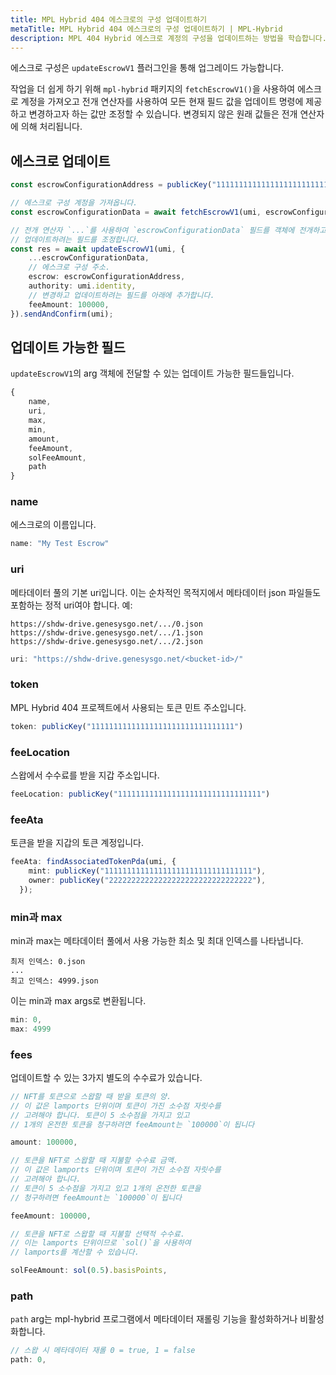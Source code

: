 ```yaml
---
title: MPL Hybrid 404 에스크로의 구성 업데이트하기
metaTitle: MPL Hybrid 404 에스크로의 구성 업데이트하기 | MPL-Hybrid
description: MPL 404 Hybrid 에스크로 계정의 구성을 업데이트하는 방법을 학습합니다.
---
```


에스크로 구성은 `updateEscrowV1` 플러그인을 통해 업그레이드 가능합니다.

작업을 더 쉽게 하기 위해 `mpl-hybrid` 패키지의 `fetchEscrowV1()`을 사용하여 에스크로 계정을 가져오고 전개 연산자를 사용하여 모든 현재 필드 값을 업데이트 명령에 제공하고 변경하고자 하는 값만 조정할 수 있습니다. 변경되지 않은 원래 값들은 전개 연산자에 의해 처리됩니다.

## 에스크로 업데이트

```ts
const escrowConfigurationAddress = publicKey("11111111111111111111111111111111");

// 에스크로 구성 계정을 가져옵니다.
const escrowConfigurationData = await fetchEscrowV1(umi, escrowConfigurationAddress);

// 전개 연산자 `...`를 사용하여 `escrowConfigurationData` 필드를 객체에 전개하고
// 업데이트하려는 필드를 조정합니다.
const res = await updateEscrowV1(umi, {
    ...escrowConfigurationData,
    // 에스크로 구성 주소.
    escrow: escrowConfigurationAddress,
    authority: umi.identity,
    // 변경하고 업데이트하려는 필드를 아래에 추가합니다.
    feeAmount: 100000,
}).sendAndConfirm(umi);

```

## 업데이트 가능한 필드

`updateEscrowV1`의 arg 객체에 전달할 수 있는 업데이트 가능한 필드들입니다.

```ts
{
    name,
    uri,
    max,
    min,
    amount,
    feeAmount,
    solFeeAmount,
    path
}

```

### name

에스크로의 이름입니다.

```ts
name: "My Test Escrow"
```

### uri

메타데이터 풀의 기본 uri입니다. 이는 순차적인 목적지에서 메타데이터 json 파일들도 포함하는 정적 uri여야 합니다. 예:
```
https://shdw-drive.genesysgo.net/.../0.json
https://shdw-drive.genesysgo.net/.../1.json
https://shdw-drive.genesysgo.net/.../2.json
```

```ts
uri: "https://shdw-drive.genesysgo.net/<bucket-id>/"
```

### token

MPL Hybrid 404 프로젝트에서 사용되는 토큰 민트 주소입니다.

```ts
token: publicKey("11111111111111111111111111111111")
```

### feeLocation

스왑에서 수수료를 받을 지갑 주소입니다.

```ts
feeLocation: publicKey("11111111111111111111111111111111")
```

### feeAta

토큰을 받을 지갑의 토큰 계정입니다.

```ts
feeAta: findAssociatedTokenPda(umi, {
    mint: publicKey("111111111111111111111111111111111"),
    owner: publicKey("22222222222222222222222222222222"),
  });
```

### min과 max

min과 max는 메타데이터 풀에서 사용 가능한 최소 및 최대 인덱스를 나타냅니다.

```
최저 인덱스: 0.json
...
최고 인덱스: 4999.json
```

이는 min과 max args로 변환됩니다.
```ts
min: 0,
max: 4999
```

### fees

업데이트할 수 있는 3가지 별도의 수수료가 있습니다.

```ts
// NFT를 토큰으로 스왑할 때 받을 토큰의 양.
// 이 값은 lamports 단위이며 토큰이 가진 소수점 자릿수를
// 고려해야 합니다. 토큰이 5 소수점을 가지고 있고
// 1개의 온전한 토큰을 청구하려면 feeAmount는 `100000`이 됩니다

amount: 100000,
```

```ts
// 토큰을 NFT로 스왑할 때 지불할 수수료 금액.
// 이 값은 lamports 단위이며 토큰이 가진 소수점 자릿수를
// 고려해야 합니다.
// 토큰이 5 소수점을 가지고 있고 1개의 온전한 토큰을
// 청구하려면 feeAmount는 `100000`이 됩니다

feeAmount: 100000,
```

```ts
// 토큰을 NFT로 스왑할 때 지불할 선택적 수수료.
// 이는 lamports 단위이므로 `sol()`을 사용하여
// lamports를 계산할 수 있습니다.

solFeeAmount: sol(0.5).basisPoints,
```

### path

`path` arg는 mpl-hybrid 프로그램에서 메타데이터 재롤링 기능을 활성화하거나 비활성화합니다.

```ts
// 스왑 시 메타데이터 재롤 0 = true, 1 = false
path: 0,
```